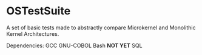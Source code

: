 # OSTestSuite
A set of basic tests made to abstractly compare Microkernel and Monolithic Kernel Architectures.

Dependencies:
GCC
GNU-COBOL
Bash
**NOT YET** SQL

